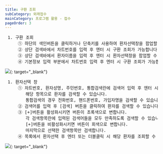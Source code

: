 ```yaml
---
title: 구환 조회
subCategory: 외래접수
mainCategory: 프로그램 활용 - 접수
pageOrder: 3
---
```


<pre>
 <t2><bold>1. 구환 조회</bold></t2>
     ① 하단의 색인버튼을 클릭하거나 단축키를 사용하여 환자선택창을 팝업할 수 있습니다.
     ② 상단 검색바에서 차트번호를 입력 후 엔터 시 구환 조회가 가능합니다.
     ③ 상단 검색바에서 환자이름을 입력 후 엔터 시 환자선택창을 팝업할 수 있습니다.
     ④ 기본정보 입력 부분에서 차트번호 입력 후 엔터 시 구환 조회가 가능합니다.
</pre>

[![](/images/{{page.url}}_1.png)](/images/{{page.url}}_1.png){: target="_blank"}

<pre>
 <t2><bold>1. 환자선택 창</bold></t2>
     ① 차트번호, 환자성명, 주민번호, 통합검색란에 검색어 입력 후 엔터 시 
        해당 항목으로 환자를 검색할 수 있습니다.
        통합검색의 경우 전화번호, 핸드폰번호, 가입자명을 검색할 수 있습니다.
     ② 검색어를 입력 후 [검색] 버튼을 클릭하여 환자를 검색할 수 있습니다.
     ③ [+]버튼을 활성화시키면 버튼이 초록색으로 변합니다. 
        각 검색항목란에 입력된 검색어들을 모두 만족하도록 검색할 수 있습니다.
        [+]버튼을 비활성화시키면 버튼이 회색으로 변합니다. 
        마지막으로 선택한 검색항목만 검색합니다.
     ④ 목록에서 환자선택 후 엔터 또는 더블클릭 시 해당 환자를 조회할 수 있습니다
</pre>
[![](/images/{{page.url}}_2.png)](/images/{{page.url}}_2.png){: target="_blank"}